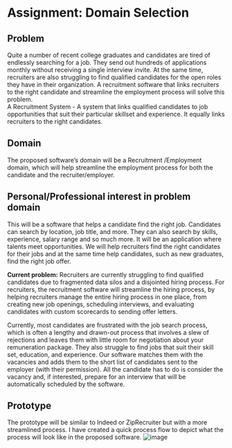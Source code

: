 # Assignment: Domain Selection  
## Problem  
Quite a number of recent college graduates and candidates are tired of endlessly searching for a job. They send out hundreds of applications monthly without receiving a single interview invite. At the same time, recruiters are also struggling to find qualified candidates for the open roles they have in their organization. A recruitment software that links recruiters to the right candidate and streamline the employment process will solve this problem.  
A Recruitment System - A system that links qualified candidates to job opportunities that suit their particular skillset and experience. It equally links recruiters to the right candidates.  
## Domain  
The proposed software’s domain will be a Recruitment /Employment domain, which will help streamline the employment process for both the candidate and the recruiter/employer.  
## Personal/Professional interest in problem domain  
This will be a software that helps a candidate find the right job. Candidates can search by location, job title, and more. They can also search by skills, experience, salary range and so much more. It will be an application where talents meet opportunities. We will help recruiters find the right candidates for their jobs and at the same time help candidates, such as new graduates, find the right job offer.  

**Current problem:** Recruiters are currently struggling to find qualified candidates due to fragmented data silos and a disjointed hiring process. For recruiters, the recruitment software will streamline the hiring process, by helping recruiters manage the entire hiring process in one place, from creating new job openings, scheduling interviews, and evaluating candidates with custom scorecards to sending offer letters.  

Currently, most candidates are frustrated with the job search process, which is often a lengthy and drawn-out process that involves a slew of rejections and leaves them with little room for negotiation about your remuneration package. They also struggle to find jobs that suit their skill set, education, and experience. Our software matches them with the vacancies and adds them to the short list of candidates sent to the employer (with their permission). All the candidate has to do is consider the vacancy and, if interested, prepare for an interview that will be automatically scheduled by the software.  
## Prototype  
The prototype will be similar to Indeed or ZipRecruiter but with a more streamlined process. I have created a quick process flow to depict what the process will look like in the proposed software.
![image](https://github.com/user-attachments/assets/88cdbbd8-72ef-43d1-a219-99e43d740ede)